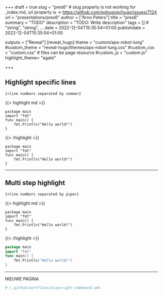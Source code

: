 +++
draft = true
slug = "pres6"  # slug property is not working for _index.md, url property is -> https://github.com/gohugoio/hugo/issues/7124
url = "presentations/pres6"
author = ["Arno Peters"]
title = "pres6"
summary = "TODO"
description = "TODO: Write description"
tags = [] # "string", "string", ...
date = 2022-12-04T15:35:54+01:00
publishdate = 2022-12-04T15:35:54+01:00

outputs = ["Reveal"]
[reveal_hugo]
theme = "custom/aps-robot-lung"
#custom_theme = "reveal-hugo/themes/aps-robot-lung.css"
#custom_css = "custom.css"  # files can be page resource
#custom_js = "custom.js"
highlight_theme= "agate"

+++

## Highlight specific lines

`{<line numbers separated by comma>}`

{{< highlight md >}}
```go{1,3-5}
package main
import "fmt"
func main() {
    fmt.Println("Hello world!")
}
```
{{< /highlight >}}
```go{1,3-5}
package main
import "fmt"
func main() {
    fmt.Println("Hello world!")
}
```
---

## Multi step highlight

`{<line numbers separated by pipe>}`

{{< highlight md >}}
```go{1|2|3-5}
package main
import "fmt"
func main() {
    fmt.Println("Hello world!")
}
```
{{< /highlight >}}

<!-- hl_lines=["42"],file="playwright.config.ts",fileLines="38-45",allowdownload=false, -->

```go {linenos=table,allowdownload=false,highlightjs="1,2|1,3-5"}
package main
import "fmt"
func main() {
    fmt.Println("Hello world!")
}
```

---
NIEUWE PAGINA

```yaml {linenos=table,highlightjs="18,20|19,22-25",file="playwrightBuild.yml",fileLines="19-25"}
# /.github/workflows/playwright-onDemand.yml
```
